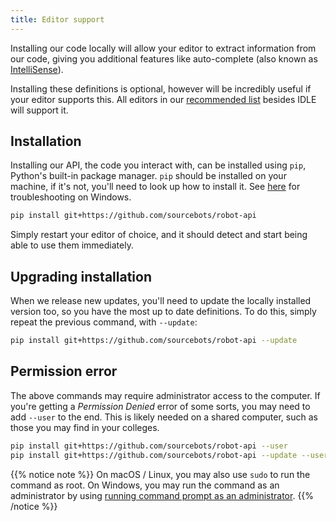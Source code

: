 ```yaml
---
title: Editor support
---
```


Installing our code locally will allow your editor to extract information from our code, giving you additional features like auto-complete (also known as [IntelliSense](https://en.wikipedia.org/wiki/IntelliSense)).

Installing these definitions is optional, however will be incredibly useful if your editor supports this. All editors in our [recommended list](/tutorials/editors/) besides IDLE will support it.

## Installation
Installing our API, the code you interact with, can be installed using `pip`, Python's built-in package manager. `pip` should be installed on your machine, if it's not, you'll need to look up how to install it. See [here](https://stackoverflow.com/a/12476379) for troubleshooting on Windows.

```bash
pip install git+https://github.com/sourcebots/robot-api
```

Simply restart your editor of choice, and it should detect and start being able to use them immediately.

## Upgrading installation

When we release new updates, you'll need to update the locally installed version too, so you have the most up to date definitions. To do this, simply repeat the previous command, with `--update`:

```bash
pip install git+https://github.com/sourcebots/robot-api --update
```

## Permission error
The above commands may require administrator access to the computer. If you're getting a _Permission Denied_ error of some sorts, you may need to add `--user` to the end. This is likely needed on a shared computer, such as those you may find in your colleges. 

```bash
pip install git+https://github.com/sourcebots/robot-api --user
pip install git+https://github.com/sourcebots/robot-api --update --user
```

{{% notice note %}}
On macOS / Linux, you may also use `sudo` to run the command as root. On Windows, you may run the command as an administrator by using [running command prompt as an administrator](https://technet.microsoft.com/en-us/library/cc947813.aspx).
{{% /notice %}}
